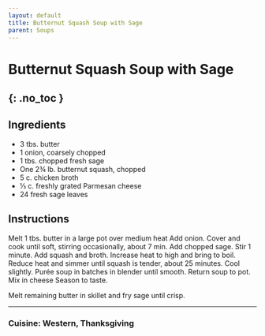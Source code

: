 ```yaml
---
layout: default
title: Butternut Squash Soup with Sage
parent: Soups
---
```


# Butternut Squash Soup with Sage
{: .no_toc }
---

## Ingredients
<ul>
	<li>3 tbs. butter</li>
	<li>1 onion, coarsely chopped</li>
	<li>1 tbs. chopped fresh sage</li>
	<li>One 2¾ lb. butternut squash, chopped</li>
	<li>5 c. chicken broth</li>
	<li>⅓ c. freshly grated Parmesan cheese</li>
	<li>24 fresh sage leaves</li>
</ul>

## Instructions
Melt 1 tbs. butter in a large pot over medium heat Add onion. Cover and cook until soft, stirring occasionally, about 7 min. Add chopped sage. Stir 1 minute. Add squash and broth. Increase heat to high and bring to boil. Reduce heat and simmer until squash is tender, about 25 minutes. Cool slightly. Purée soup in batches in blender until smooth. Return soup to pot. Mix in cheese Season to taste.

Melt remaining butter in skillet and fry sage until crisp.

--- 

### Cuisine: Western, Thanksgiving